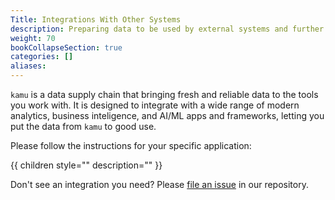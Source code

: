 ```yaml
---
Title: Integrations With Other Systems
description: Preparing data to be used by external systems and further processing.
weight: 70
bookCollapseSection: true
categories: []
aliases:
---
```


`kamu` is a data supply chain that bringing fresh and reliable data to the tools you work with. It is designed to integrate with a wide range of modern analytics, business inteligence, and AI/ML apps and frameworks, letting you put the data from `kamu` to good use.

Please follow the instructions for your specific application:

{{ children style="" description="" }}

Don't see an integration you need? Please [file an issue](https://github.com/kamu-data/kamu-cli/issues) in our repository.
